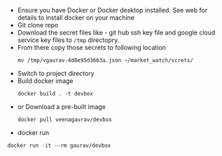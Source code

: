 - Ensure you have Docker or Docker desktop installed. See web for details to install docker on your machine
- Git clone repo
- Download the secret files like - git hub ssh key file and google cloud service key files to `/tmp` directopry.
- From there copy those secrets to following location
  ```
  mv /tmp/vgaurav-4d0e95d3663a.json ~/market_watch/screts/
  ```
- Switch to project directory
- Build docker image 
  ```
  docker build . -t devbox
  ```
- or Download a pre-built image
  ```
  docker pull veenagaurav/devbox
  ```
 - docker run
  ```
  docker run -it --rm gaurav/devbox
  ```
